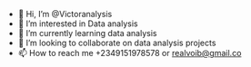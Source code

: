- 👋 Hi, I’m @Victoranalysis
- 👀 I’m interested in Data analysis
- 🌱 I’m currently learning data analysis
- 💞️ I’m looking to collaborate on data analysis projects
- 📫 How to reach me +2349151978578 or realvoib@gmail.co

<!---
Victoranalysis/Victoranalysis is a ✨ special ✨ repository because its `README.md` (this file) appears on your GitHub profile.
You can click the Preview link to take a look at your changes.
--->
